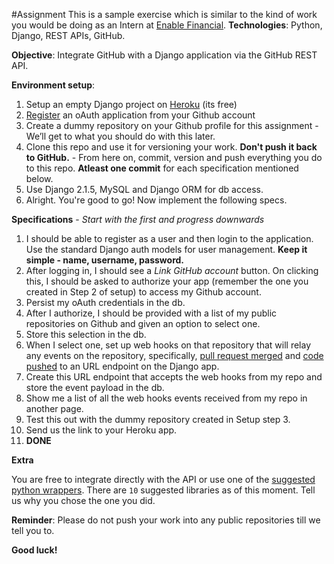 #Assignment
This is a sample exercise which is similar to the kind of work you would be doing as an Intern at [Enable Financial](https://enablefin.com).
__Technologies__: Python, Django, REST APIs, GitHub.

__Objective__: Integrate GitHub with a Django application via the GitHub REST API.

__Environment setup__:

1. Setup an empty Django project on [Heroku](https://www.heroku.com/) (its free)
2. [Register](https://github.com/settings/applications/new) an oAuth application from your Github account
3. Create a dummy repository on your Github profile for this assignment - We’ll get to what you should do with this later.
4. Clone this repo and use it for versioning your work. __Don't push it back to GitHub.__ - From here on, commit, version and push everything you do to this repo. __Atleast one commit__ for each specification mentioned below.
5. Use Django 2.1.5, MySQL and Django ORM for db access.
6. Alright. You're good to go! Now implement the following specs.


__Specifications__ - _Start with the first and progress downwards_

1. I should be able to register as a user and then login to the application. Use the standard Django auth models for user management. __Keep it simple - name, username, password.__
2. After logging in, I should see a _Link GitHub account_ button. On clicking this, I should be asked to authorize your app (remember the one you created in Step 2 of setup) to access my Github account.
3. Persist my oAuth credentials in the db.
4. After I authorize, I should be provided with a list of my public repositories on Github and given an option to select one.
5. Store this selection in the db.
6. When I select one, set up web hooks on that repository that will relay any events on the repository, specifically, [pull request merged](https://developer.github.com/v3/activity/events/types/#pullrequestevent) and [code pushed](https://developer.github.com/v3/activity/events/types/#pushevent) to an URL endpoint on the Django app.
7. Create this URL endpoint that accepts the web hooks from my repo and store the event payload in the db.
8. Show me a list of all the web hooks events received from my repo in another page.
9. Test this out with the dummy repository created in Setup step 3.
10. Send us the link to your Heroku app.
11. __DONE__

__Extra__

You are free to integrate directly with the API or use one of the [suggested python wrappers](https://developer.github.com/libraries/). There are `10` suggested libraries as of this moment. Tell us why you chose the one you did.

__Reminder__: Please do not push your work into any public repositories till we tell you to.

__Good luck!__

